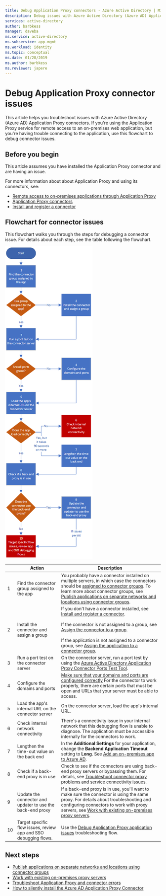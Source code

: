 ```yaml
---
title: Debug Application Proxy connectors - Azure Active Directory | Microsoft Docs
description: Debug issues with Azure Active Directory (Azure AD) Application Proxy connectors.
services: active-directory
author: barbkess
manager: daveba
ms.service: active-directory
ms.subservice: app-mgmt
ms.workload: identity
ms.topic: conceptual
ms.date: 01/28/2019
ms.author: barbkess
ms.reviewer: japere
---
```


# Debug Application Proxy connector issues 

This article helps you troubleshoot issues with Azure Active Directory (Azure AD) Application Proxy connectors. If you're using the Application Proxy service for remote access to an on-premises web application, but you're having trouble connecting to the application, use this flowchart to debug connector issues. 

## Before you begin

This article assumes you have installed the Application Proxy connector and are having an issue. 

For more information about about Application Proxy and using its connectors, see:

- [Remote access to on-premises applications through Application Proxy](application-proxy.md)
- [Application Proxy connectors](application-proxy-connectors.md)
- [Install and register a connector](application-proxy-add-on-premises-application.md) 

## Flowchart for connector issues

This flowchart walks you through the steps for debugging a connector issue. For details about each step, see the table following the flowchart.

![Flowchart showing steps for debugging a connector](media/application-proxy-debug-connectors/application-proxy-connector-debugging-flowchart.png)

|  | Action | Description | 
|---------|---------|---------|
|1 | Find the connector group assigned to the app | You probably have a connector installed on multiple servers, in which case the connectors should be [assigned to connector groups](application-proxy-connector-groups.md#assign-applications-to-your-connector-groups). To learn more about connector groups, see [Publish applications on separate networks and locations using connector groups](application-proxy-connector-groups.md). |
|2 | Install the connector and assign a group | If you don't have a connector installed, see [Install and register a connector](application-proxy-add-on-premises-application.md#install-and-register-a-connector).<br></br>If the connector is not assigned to a group, see [Assign the connector to a group](application-proxy-connector-groups.md#create-connector-groups).<br></br>If the application is not assigned to a connector group, see [Assign the application to a connector group](application-proxy-connector-groups.md#assign-applications-to-your-connector-groups).|
|3 | Run a port test on the connector server | On the connector server, run a port test by using the [Azure Active Directory Application Proxy Connector Ports Test Tool](https://aadap-portcheck.connectorporttest.msappproxy.net/).|
|4 | Configure the domains and ports | [Make sure that your domains and ports are configured correctly](application-proxy-add-on-premises-application.md#prepare-your-on-premises-environment) For the connector to work properly, there are certain ports that must be open and URLs that your server must be able to access. |
|5 | Load the app's internal URL on the connector server | On the connector server, load the app's internal URL. |
|6 | Check internal network connectivity | There's a connectivity issue in your internal network that this debugging flow is unable to diagnose. The application must be accessible internally for the connectors to work. |
|7 | Lengthen the time-out value on the back end | In the **Additional Settings** for your application, change the **Backend Application Timeout** setting to **Long**. See [Add an on-premises app to Azure AD](https://docs.microsoft.com/en-us/azure/active-directory/manage-apps/application-proxy-add-on-premises-application#add-an-on-premises-app-to-azure-ad). |
|8 | Check if a back-end proxy is in use | Check to see if the connectors are using back-end proxy servers or bypassing them. For details, see [Troubleshoot connector proxy problems and service connectivity issues](https://docs.microsoft.com/en-us/azure/active-directory/manage-apps/application-proxy-configure-connectors-with-proxy-servers#troubleshoot-connector-proxy-problems-and-service-connectivity-issues). |
|9 | Update the connector and updater to use the back-end proxy | If a back-end proxy is in use, you'll want to make sure the connector is using the same proxy. For details about troubleshooting and configuring connectors to work with proxy servers, see [Work with existing on-premises proxy servers](https://docs.microsoft.com/en-us/azure/active-directory/manage-apps/application-proxy-configure-connectors-with-proxy-servers). |
|10 | Target specific flow issues, review app and SSO debugging flows. | Use the [Debug Application Proxy application issues](application-proxy-debug-apps.md) troubleshooting flow. |

## Next steps


* [Publish applications on separate networks and locations using connector groups](application-proxy-connector-groups.md)
* [Work with existing on-premises proxy servers](application-proxy-configure-connectors-with-proxy-servers.md)
* [Troubleshoot Application Proxy and connector errors](application-proxy-troubleshoot.md)
* [How to silently install the Azure AD Application Proxy Connector](application-proxy-register-connector-powershell.md)
